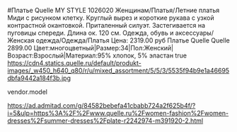 #Платье Quelle MY STYLE 1026020
Женщинам/Платья/Летние платья
Миди с рисунком клетку. Круглый вырез и короткие рукава с узкой контрастной окантовкой. Приталенный силуэт. Застегивается на пуговицы спереди. Длина ок. 120 см.
Одежда, обувь и аксессуары/Женская одежда/Одежда/Платья
Цена: 2319.00 руб
Платье Quelle Quelle
2899.00
Цвет:многоцветный|Размер:34|Пол:Женский|Возраст:Взрослый|Материал:95% хлопок, 5% эластан
true
https://cdn4.statics.quelle.ru/default/produkt-images/_w450_h640_q80/r/u/mixed_assortment/5/5/3/5535f94b9e1a46695dbfa9442a184f3b.jpg

vendor.model

https://ad.admitad.com/g/84582bebefa41cbabb724a2f625b4f/?i=5&ulp=https%3A%2F%2Fwww.quelle.ru%2Fwomen-fashion%2Fwomen-dresses%2Fsummer-dresses%2Fplate-r2242974-m391920-2.html


